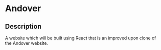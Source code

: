 # Andover

## Description

A website which will be built using React that is an improved upon clone of the Andover website.